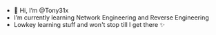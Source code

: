 - 👋 Hi, I’m @Tony31x
-  I’m currently learning Network Engineering and Reverse Engineering
-  Lowkey learning stuff and won't stop till I get there ✨

<!---
Tony31x/Tony31x is a ✨ special ✨ repository because its `README.md` (this file) appears on your GitHub profile.
You can click the Preview link to take a look at your changes.
--->
